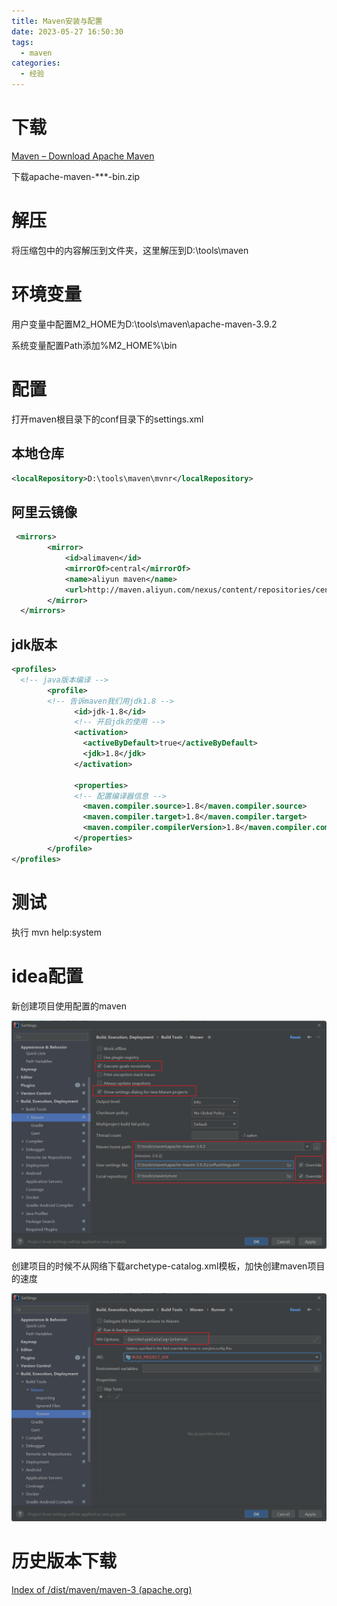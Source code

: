 ```yaml
---
title: Maven安装与配置
date: 2023-05-27 16:50:30
tags:
  - maven
categories:
  - 经验
---
```


# 下载

[Maven – Download Apache Maven](https://maven.apache.org/download.cgi)

下载apache-maven-***-bin.zip

# 解压

将压缩包中的内容解压到文件夹，这里解压到D:\tools\maven

# 环境变量

用户变量中配置M2_HOME为D:\tools\maven\apache-maven-3.9.2

系统变量配置Path添加%M2_HOME%\bin

# 配置

打开maven根目录下的conf目录下的settings.xml

## 本地仓库

```xml
<localRepository>D:\tools\maven\mvnr</localRepository>
```

## 阿里云镜像

```xml
 <mirrors>
		<mirror>
            <id>alimaven</id>
            <mirrorOf>central</mirrorOf>
            <name>aliyun maven</name>
            <url>http://maven.aliyun.com/nexus/content/repositories/central/</url>
        </mirror>
  </mirrors>
```

## jdk版本

```xml
<profiles>
  <!-- java版本编译 --> 
		<profile>
		<!-- 告诉maven我们用jdk1.8 --> 
			  <id>jdk-1.8</id>
			  <!-- 开启jdk的使用 --> 
			  <activation>
				<activeByDefault>true</activeByDefault>
				<jdk>1.8</jdk>
			  </activation>
			
			  <properties>
			  <!-- 配置编译器信息 -->
				<maven.compiler.source>1.8</maven.compiler.source>
				<maven.compiler.target>1.8</maven.compiler.target>
				<maven.compiler.compilerVersion>1.8</maven.compiler.compilerVersion>
			  </properties>
		</profile>
</profiles>
```

# 测试

执行 mvn help:system

# idea配置

新创建项目使用配置的maven

![image-20230530214033126](Maven安装与配置/image-20230530214033126.png)

创建项目的时候不从网络下载archetype-catalog.xml模板，加快创建maven项目的速度

![image-20230530214240740](Maven安装与配置/image-20230530214240740.png)

# 历史版本下载

[Index of /dist/maven/maven-3 (apache.org)](https://archive.apache.org/dist/maven/maven-3/)